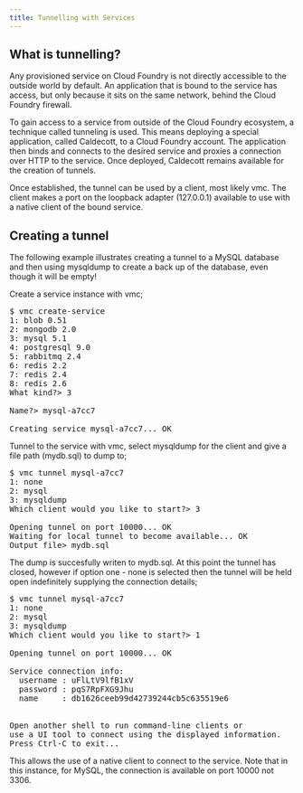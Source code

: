 ```yaml
---
title: Tunnelling with Services
---
```


## <a id='what-is-tunnelling'></a>What is tunnelling? ##

Any provisioned service on Cloud Foundry is not directly accessible to the outside world by default. An application that is bound to the service has access, but only because it sits on the same network, behind the Cloud Foundry firewall.

To gain access to a service from outside of the Cloud Foundry ecosystem, a technique called tunneling is used. This means deploying a special application, called Caldecott, to a Cloud Foundry account. The application then binds and connects to the desired service and proxies a connection over HTTP to the service. Once deployed, Caldecott remains available for the creation of tunnels.

Once established, the tunnel can be used by a client, most likely vmc. The client makes a port on the loopback adapter (127.0.0.1) available to use with a native client of the bound service.

## <a id='creating-a-tunnel'></a>Creating a tunnel ##

The following example illustrates creating a tunnel to a MySQL database and then using mysqldump to create a back up of the database, even though it will be empty!

Create a service instance with vmc;

<pre class="terminal">
$ vmc create-service
1: blob 0.51
2: mongodb 2.0
3: mysql 5.1
4: postgresql 9.0
5: rabbitmq 2.4
6: redis 2.2
7: redis 2.4
8: redis 2.6
What kind?> 3

Name?> mysql-a7cc7

Creating service mysql-a7cc7... OK
</pre>

Tunnel to the service with vmc, select mysqldump for the client and give a file path (mydb.sql) to dump to;

<pre class="terminal">
$ vmc tunnel mysql-a7cc7
1: none
2: mysql
3: mysqldump
Which client would you like to start?> 3

Opening tunnel on port 10000... OK
Waiting for local tunnel to become available... OK
Output file> mydb.sql
</pre>

The dump is succesfully writen to mydb.sql. At this point the tunnel has closed, however if option one - none is selected then the tunnel will be held open indefinitely supplying the connection details;

<pre class="terminal">
$ vmc tunnel mysql-a7cc7
1: none
2: mysql
3: mysqldump
Which client would you like to start?> 1

Opening tunnel on port 10000... OK

Service connection info:
  username : uFlLtV9lfB1xV
  password : pqS7RpFXG9Jhu
  name     : db1626ceeb99d42739244cb5c635519e6


Open another shell to run command-line clients or
use a UI tool to connect using the displayed information.
Press Ctrl-C to exit...
</pre>

This allows the use of a native client to connect to the service. Note that in this instance, for MySQL, the connection is available on port 10000 not 3306.